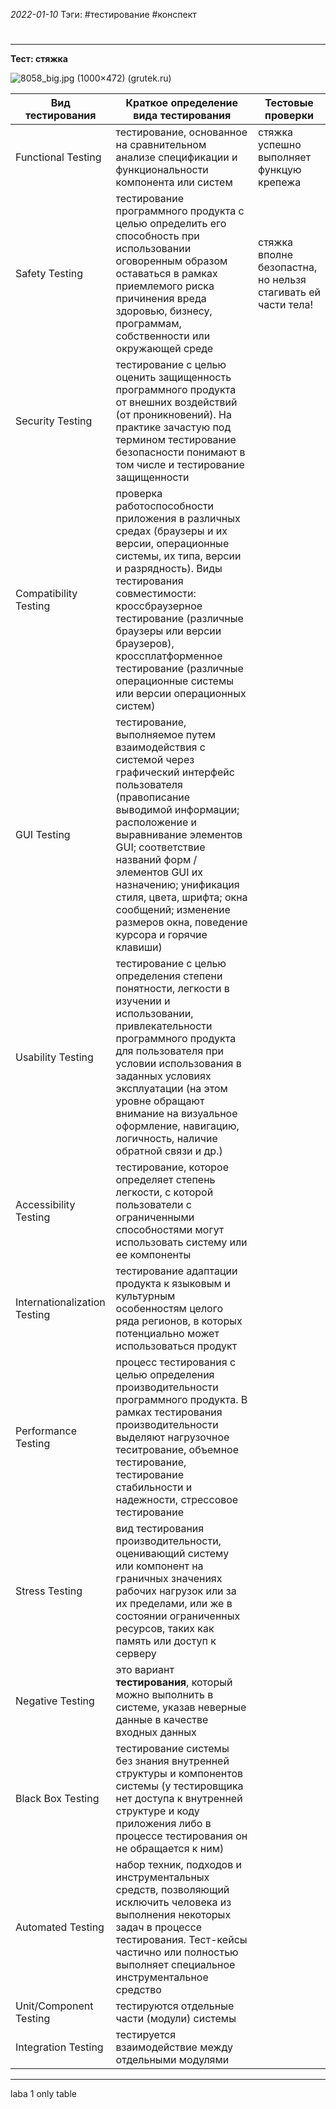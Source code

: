 *2022-01-10*
Тэги: #тестирование #конспект
# 
---

**Тест: стяжка**

![8058_big.jpg (1000×472) (grutek.ru)](https://grutek.ru/pictures/product/big/8058_big.jpg)

| Вид тестирования             | Краткое определение вида тестирования                                                                                                                                                                                                                                                                                                                      | Тестовые проверки                                            |
| ---------------------------- | ---------------------------------------------------------------------------------------------------------------------------------------------------------------------------------------------------------------------------------------------------------------------------------------------------------------------------------------------------------- | ------------------------------------------------------------ |
| Functional Testing           | тестирование, основанное на сравнительном анализе спецификации и функциональности компонента или систем                                                                                                                                                                                                                                                    | стяжка успешно выполняет функцую крепежа                     |
| Safety Testing               | тестирование программного продукта с целью определить его способность при использовании оговоренным образом оставаться в рамках приемлемого риска причинения вреда здоровью, бизнесу, программам, собственности или окружающей среде                                                                                                                       | стяжка вполне безопастна, но нельзя стагивать ей части тела! | 
| Security Testing             | тестирование с целью оценить защищенность программного продукта от внешних воздействий (от проникновений). На практике зачастую под термином тестирование безопасности понимают в том числе и тестирование защищенности                                                                                                                                    |                                                              |
| Compatibility Testing        | проверка работоспособности приложения в различных средах (браузеры и их версии, операционные системы, их типа, версии и разрядность). Виды тестирования совместимости: кроссбраузерное тестирование (различные браузеры или версии браузеров), кроссплатформенное тестирование (различные операционные системы или версии операционных систем)             |                                                              |
| GUI Testing                  | тестирование, выполняемое путем взаимодействия с системой через графический интерфейс пользователя (правописание выводимой информации; расположение и выравнивание элементов GUI; соответствие названий форм / элементов GUI их назначению; унификация стиля, цвета, шрифта; окна сообщений; изменение размеров окна, поведение курсора и горячие клавиши) |                                                              |
| Usability Testing            | тестирование с целью определения степени понятности, легкости в изучении и использовании, привлекательности программного продукта для пользователя при условии использования в заданных условиях эксплуатации (на этом уровне обращают внимание на визуальное оформление, навигацию, логичность, наличие обратной связи и др.)                             |                                                              |
| Accessibility Testing        | тестирование, которое определяет степень легкости, с которой пользователи с ограниченными способностями могут использовать систему или ее компоненты                                                                                                                                                                                                       |                                                              |
| Internationalization Testing | тестирование адаптации продукта к языковым и культурным особенностям целого ряда регионов, в которых потенциально может использоваться продукт                                                                                                                                                                                                             |                                                              |
| Performance Testing          | процесс тестирования с целью определения производительности программного продукта. В рамках тестирования производительности выделяют нагрузочное теситрование, объемное тестирование, тестирование стабильности и надежности, стрессовое тестирование                                                                                                      |                                                              |
| Stress Testing               | вид тестирования производительности, оценивающий систему или компонент на граничных значениях рабочих нагрузок или за их пределами, или же в состоянии ограниченных ресурсов, таких как память или доступ к серверу                                                                                                                                        |                                                              |
| Negative Testing             | это вариант **тестирования**, который можно выполнить в системе, указав неверные данные в качестве входных данных                                                                                                                                                                                                                                          |                                                              |
| Black Box Testing            | тестирование системы без знания внутренней структуры и компонентов системы (у тестировщика нет доступа к внутренней структуре и коду приложения либо в процессе тестирования он не обращается к ним)                                                                                                                                                       |                                                              |
| Automated Testing            | набор техник, подходов и инструментальных средств, позволяющий исключить человека из выполнения некоторых задач в процессе тестирования. Тест-кейсы частично или полностью выполняет специальное инструментальное средство                                                                                                                                 |                                                              |
| Unit/Component Testing       | тестируются отдельные части (модули) системы                                                                                                                                                                                                                                                                                                               |                                                              |
| Integration Testing          | тестируется взаимодействие между отдельными модулями                                                                                                                                                                                                                                                                                                       |                                                              |




---

laba 1 only table